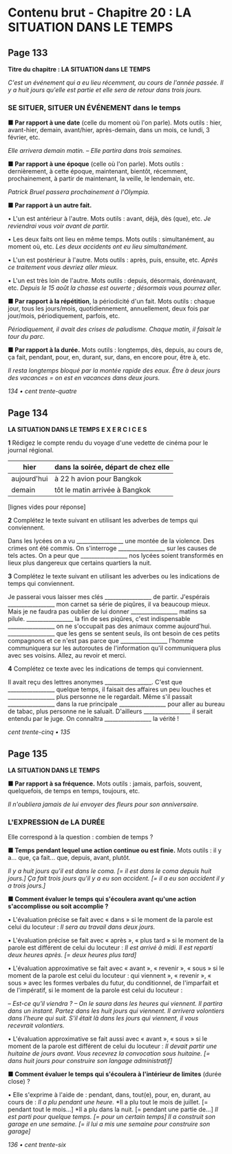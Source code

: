 # Contenu brut - Chapitre 20 : LA SITUATION DANS LE TEMPS

## Page 133

**Titre du chapitre : LA SITUATION dans LE TEMPS**

*C'est un événement qui a eu lieu récemment, au cours de l'année passée. Il y a huit jours qu'elle est partie et elle sera de retour dans trois jours.*

### SE SITUER, SITUER UN ÉVÉNEMENT dans le temps

**■ Par rapport à une date** (celle du moment où l'on parle). Mots outils : hier, avant-hier, demain, avant/hier, après-demain, dans un mois, ce lundi, 3 février, etc.

*Elle arrivera demain matin. – Elle partira dans trois semaines.*

**■ Par rapport à une époque** (celle où l'on parle). Mots outils : dernièrement, à cette époque, maintenant, bientôt, récemment, prochainement, à partir de maintenant, la veille, le lendemain, etc.

*Patrick Bruel passera prochainement à l'Olympia.*

**■ Par rapport à un autre fait.**

• L'un est antérieur à l'autre. Mots outils : avant, déjà, dès (que), etc.
  *Je reviendrai vous voir avant de partir.*

• Les deux faits ont lieu en même temps. Mots outils : simultanément, au moment où, etc.
  *Les deux accidents ont eu lieu simultanément.*

• L'un est postérieur à l'autre. Mots outils : après, puis, ensuite, etc.
  *Après ce traitement vous devriez aller mieux.*

• L'un est très loin de l'autre. Mots outils : depuis, désormais, dorénavant, etc.
  *Depuis le 15 août la chasse est ouverte ; désormais vous pourrez aller.*

**■ Par rapport à la répétition**, la périodicité d'un fait. Mots outils : chaque jour, tous les jours/mois, quotidiennement, annuellement, deux fois par jour/mois, périodiquement, parfois, etc.

*Périodiquement, il avait des crises de paludisme.*
*Chaque matin, il faisait le tour du parc.*

**■ Par rapport à la durée.** Mots outils : longtemps, dès, depuis, au cours de, ça fait, pendant, pour, en, durant, sur, dans, en encore pour, être à, etc.

*Il resta longtemps bloqué par la montée rapide des eaux.*
*Être à deux jours des vacances = on est en vacances dans deux jours.*

*134 • cent trente-quatre*

## Page 134

**LA SITUATION DANS LE TEMPS**
**E X E R C I C E S**

**1** Rédigez le compte rendu du voyage d'une vedette de cinéma pour le journal régional.

| hier | dans la soirée, départ de chez elle |
|------|--------------------------------------|
| aujourd'hui | à 22 h avion pour Bangkok |
| demain | tôt le matin arrivée à Bangkok |

[lignes vides pour réponse]

**2** Complétez le texte suivant en utilisant les adverbes de temps qui conviennent.

Dans les lycées on a vu _________________ une montée de la violence. Des crimes ont été commis. On s'interroge _________________ sur les causes de tels actes. On a peur que _________________ nos lycées soient transformés en lieux plus dangereux que certains quartiers la nuit.

**3** Complétez le texte suivant en utilisant les adverbes ou les indications de temps qui conviennent.

Je passerai vous laisser mes clés _________________ de partir. J'espérais _________________ mon carnet sa série de piqûres, il va beaucoup mieux. Mais je ne faudra pas oublier de lui donner _________________ matins sa pilule. _________________ la fin de ses piqûres, c'est indispensable _________________ on ne s'occupait pas des animaux comme aujourd'hui. _________________ que les gens se sentent seuls, ils ont besoin de ces petits compagnons et ce n'est pas parce que _________________ l'homme communiquera sur les autoroutes de l'information qu'il communiquera plus avec ses voisins. Allez, au revoir et merci.

**4** Complétez ce texte avec les indications de temps qui conviennent.

Il avait reçu des lettres anonymes _________________. C'est que _________________ quelque temps, il faisait des affaires un peu louches et _________________ plus personne ne le regardait. Même s'il passait _________________ dans la rue principale _________________ pour aller au bureau de tabac, plus personne ne le saluait. D'ailleurs _________________ il serait entendu par le juge. On connaîtra _________________ la vérité !

*cent trente-cinq • 135*

## Page 135

**LA SITUATION DANS LE TEMPS**

**■ Par rapport à sa fréquence.** Mots outils : jamais, parfois, souvent, quelquefois, de temps en temps, toujours, etc.

*Il n'oubliera jamais de lui envoyer des fleurs pour son anniversaire.*

### L'EXPRESSION de LA DURÉE

Elle correspond à la question : combien de temps ?

**■ Temps pendant lequel une action continue ou est finie.** Mots outils : il y a... que, ça fait... que, depuis, avant, plutôt.

*Il y a huit jours qu'il est dans le coma. [= il est dans le coma depuis huit jours.]
Ça fait trois jours qu'il y a eu son accident. [= il a eu son accident il y a trois jours.]*

**■ Comment évaluer le temps qui s'écoulera avant qu'une action s'accomplisse ou soit accomplie ?**

• L'évaluation précise se fait avec « dans » si le moment de la parole est celui du locuteur :
  *Il sera au travail dans deux jours.*

• L'évaluation précise se fait avec « après », « plus tard » si le moment de la parole est différent de celui du locuteur :
  *Il est arrivé à midi. Il est reparti deux heures après. [= deux heures plus tard]*

• L'évaluation approximative se fait avec « avant », « revenir », « sous » si le moment de la parole est celui du locuteur : qui viennent », « revenir », « sous »
  avec les formes verbales du futur, du conditionnel, de l'imparfait et de l'impératif, si
  le moment de la parole est celui du locuteur :
  
  *– Est-ce qu'il viendra ? – On le saura dans les heures qui viennent.*
  *Il partira dans un instant. Partez dans les huit jours qui viennent.*
  *Il arrivera volontiers dans l'heure qui suit.*
  *S'il était là dans les jours qui viennent, il vous recevrait volontiers.*

• L'évaluation approximative se fait aussi avec « avant », « sous » si le moment de la parole est différent de celui du locuteur :
  *Il devait partir une huitaine de jours avant.*
  *Vous recevrez la convocation sous huitaine. [= dans huit jours pour construire son langage administratif]*

**■ Comment évaluer le temps qui s'écoulera à l'intérieur de limites** (durée close) ?

• Elle s'exprime à l'aide de : pendant, dans, tout(e), pour, en, durant, au cours de :
  *Il a plu pendant une heure.*
  *Il a plu tout le mois de juillet. [= pendant tout le mois...]
  *Il a plu dans la nuit. [= pendant une partie de...]
  *Il est parti pour quelque temps. [= pour un certain temps]*
  *Il a construit son garage en une semaine. [= il lui a mis une semaine pour construire son garage]*

*136 • cent trente-six*
